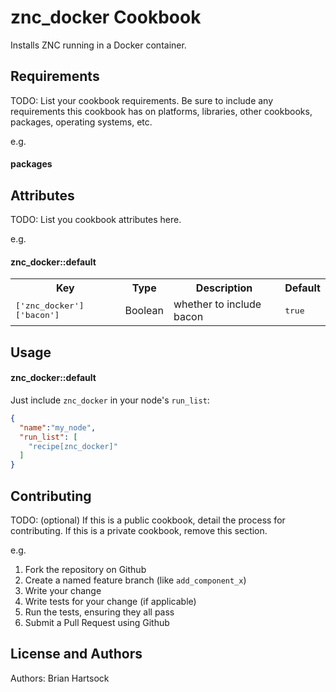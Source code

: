znc_docker Cookbook
========================
Installs ZNC running in a Docker container.

Requirements
------------

TODO: List your cookbook requirements. Be sure to include any requirements this cookbook has on platforms, libraries, other cookbooks, packages, operating systems, etc.

e.g.
#### packages

Attributes
----------
TODO: List you cookbook attributes here.

e.g.
#### znc_docker::default
<table>
  <tr>
    <th>Key</th>
    <th>Type</th>
    <th>Description</th>
    <th>Default</th>
  </tr>
  <tr>
    <td><tt>['znc_docker']['bacon']</tt></td>
    <td>Boolean</td>
    <td>whether to include bacon</td>
    <td><tt>true</tt></td>
  </tr>
</table>

Usage
-----
#### znc_docker::default
Just include `znc_docker` in your node's `run_list`:

```json
{
  "name":"my_node",
  "run_list": [
    "recipe[znc_docker]"
  ]
}
```

Contributing
------------
TODO: (optional) If this is a public cookbook, detail the process for contributing. If this is a private cookbook, remove this section.

e.g.
1. Fork the repository on Github
2. Create a named feature branch (like `add_component_x`)
3. Write your change
4. Write tests for your change (if applicable)
5. Run the tests, ensuring they all pass
6. Submit a Pull Request using Github

License and Authors
-------------------
Authors: Brian Hartsock

